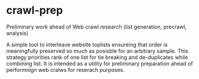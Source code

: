 # crawl-prep
Preliminary work ahead of Web crawl research (list generation, precrawl, analysis)

A simple tool to interleave website toplists ensureing that order is meaningfully preserved so much as posisble for an arbitrary sample.
This strategy priorities rank of one list for tie breaking and de-duplicates while combining list. It is intended as a utility for preliminary preparation ahead of performnign web cralws for reserach purposes.
